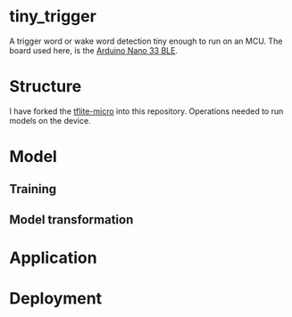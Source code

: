 # tiny_trigger
A trigger word or wake word detection tiny enough to run on an MCU. The board used here, is the [Arduino Nano 33 BLE](https://store.arduino.cc/products/arduino-nano-33-ble).

# Structure
I have forked the [tflite-micro]( https://github.com/tensorflow/tflite-micro-arduino-examples.git) into this repository. Operations needed to run models on the device.
# Model
## Training
## Model transformation
# Application
# Deployment
